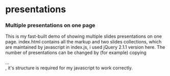presentations
=============

### Multiple presentations on one page

This is my fast-built demo of showing multiple slides presentations on one page.
index.html contains all the markup and two slides collections, which are maintained by javascript in index.js,
i used jQuery 2.1.1 version here.
The number of presentations can be changed by (for example) copying <div class="presentation" data-class="slider-container">...</div>,
it's structure is required for my javascript to work correctly.

